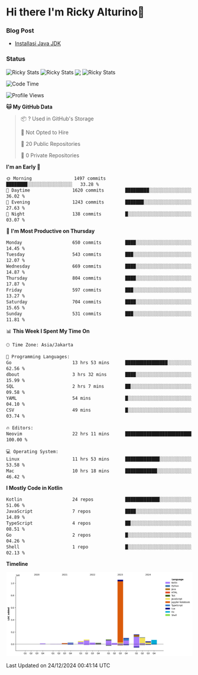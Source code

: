 # Hi there I'm Ricky Alturino👋

### Blog Post

<!-- BLOG-POST-LIST:START -->

- [Installasi Java JDK](https://onirutla.medium.com/installasi-java-jdk-ec701beeb5cb?source=rss-d9d81c918cc9------2)
<!-- BLOG-POST-LIST:END -->

### Status

<img align="center" alt="Ricky Stats" src="https://github-readme-stats.vercel.app/api?username=Alturino&theme=dark&show_icons=true&hide_border=false" />
<img align="center" alt="Ricky Stats" src="https://github-readme-stats.vercel.app/api/top-langs/?username=Alturino&theme=dark&show_icons=true&layout=compact"/>
<img align="center" width="640px" src="https://github-readme-stats.vercel.app/api/wakatime?username=Alturino&layout=compact&hide_border=true&theme=dark">
<img align="center" alt="Ricky Stats" src="https://leetcard.jacoblin.cool/onirutla?border=0&radius=20&ext=activity"/>

<!--START_SECTION:waka-->
![Code Time](http://img.shields.io/badge/Code%20Time-824%20hrs%201%20min-blue)

![Profile Views](http://img.shields.io/badge/Profile%20Views-0-blue)

**🐱 My GitHub Data** 

> 📦 ? Used in GitHub's Storage 
 > 
> 🚫 Not Opted to Hire
 > 
> 📜 20 Public Repositories 
 > 
> 🔑 0 Private Repositories 
 > 
**I'm an Early 🐤** 

```text
🌞 Morning                1497 commits        ████████░░░░░░░░░░░░░░░░░   33.28 % 
🌆 Daytime                1620 commits        █████████░░░░░░░░░░░░░░░░   36.02 % 
🌃 Evening                1243 commits        ███████░░░░░░░░░░░░░░░░░░   27.63 % 
🌙 Night                  138 commits         █░░░░░░░░░░░░░░░░░░░░░░░░   03.07 % 
```
📅 **I'm Most Productive on Thursday** 

```text
Monday                   650 commits         ████░░░░░░░░░░░░░░░░░░░░░   14.45 % 
Tuesday                  543 commits         ███░░░░░░░░░░░░░░░░░░░░░░   12.07 % 
Wednesday                669 commits         ████░░░░░░░░░░░░░░░░░░░░░   14.87 % 
Thursday                 804 commits         ████░░░░░░░░░░░░░░░░░░░░░   17.87 % 
Friday                   597 commits         ███░░░░░░░░░░░░░░░░░░░░░░   13.27 % 
Saturday                 704 commits         ████░░░░░░░░░░░░░░░░░░░░░   15.65 % 
Sunday                   531 commits         ███░░░░░░░░░░░░░░░░░░░░░░   11.81 % 
```


📊 **This Week I Spent My Time On** 

```text
🕑︎ Time Zone: Asia/Jakarta

💬 Programming Languages: 
Go                       13 hrs 53 mins      ████████████████░░░░░░░░░   62.56 % 
dbout                    3 hrs 32 mins       ████░░░░░░░░░░░░░░░░░░░░░   15.99 % 
SQL                      2 hrs 7 mins        ██░░░░░░░░░░░░░░░░░░░░░░░   09.58 % 
YAML                     54 mins             █░░░░░░░░░░░░░░░░░░░░░░░░   04.10 % 
CSV                      49 mins             █░░░░░░░░░░░░░░░░░░░░░░░░   03.74 % 

🔥 Editors: 
Neovim                   22 hrs 11 mins      █████████████████████████   100.00 % 

💻 Operating System: 
Linux                    11 hrs 53 mins      █████████████░░░░░░░░░░░░   53.58 % 
Mac                      10 hrs 18 mins      ████████████░░░░░░░░░░░░░   46.42 % 
```

**I Mostly Code in Kotlin** 

```text
Kotlin                   24 repos            █████████████░░░░░░░░░░░░   51.06 % 
JavaScript               7 repos             ████░░░░░░░░░░░░░░░░░░░░░   14.89 % 
TypeScript               4 repos             ██░░░░░░░░░░░░░░░░░░░░░░░   08.51 % 
Go                       2 repos             █░░░░░░░░░░░░░░░░░░░░░░░░   04.26 % 
Shell                    1 repo              █░░░░░░░░░░░░░░░░░░░░░░░░   02.13 % 
```



**Timeline**

![Lines of Code chart](https://raw.githubusercontent.com/Alturino/Alturino/main/assets/bar_graph.png)


 Last Updated on 24/12/2024 00:41:14 UTC
<!--END_SECTION:waka-->
